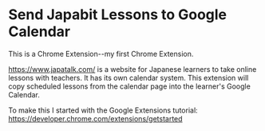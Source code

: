 # Send Japabit Lessons to Google Calendar

This is a Chrome Extension--my first Chrome Extension.

https://www.japatalk.com/ is a website for Japanese learners to take online lessons with teachers.  It has its own calendar system.  This extension will copy scheduled lessons from the calendar page into the learner's Google Calendar.

To make this I started with the Google Extensions tutorial:
https://developer.chrome.com/extensions/getstarted
